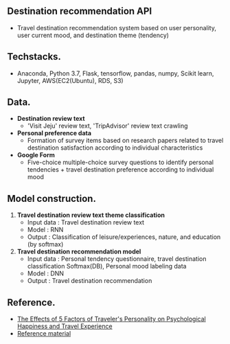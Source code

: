 ## Destination recommendation API
- Travel destination recommendation system based on user personality, user current mood, and destination theme (tendency)

## Techstacks.
- Anaconda, Python 3.7, Flask, tensorflow, pandas, numpy, Scikit learn, Jupyter, AWS(EC2(Ubuntu), RDS, S3)

## Data.
- **Destination review text**
   - 'Visit Jeju' review text, 'TripAdvisor' review text crawling
- **Personal preference data**
   - Formation of survey items based on research papers related to travel destination satisfaction according to individual characteristics
- **Google Form** 
   - Five-choice multiple-choice survey questions to identify personal tendencies + travel destination preference according to individual mood

## Model construction.
1. **Travel destination review text theme classification**
   - Input data : Travel destination review text 
   - Model : RNN
   - Output : Classification of leisure/experiences, nature, and education (by softmax)
2. **Travel destination recommendation model**
    - Input data : Personal tendency questionnaire, travel destination classification Softmax(DB), Personal mood labeling data
    - Model : DNN
    - Output : Travel destination recommendation

## Reference.
- [The Effects of 5 Factors of Traveler's Personality on Psychological Happiness and Travel Experience](https://www.kci.go.kr/kciportal/ci/sereArticleSearch/ciSereArtiView.kci?sereArticleSearchBean.artiId=ART002701039)
- [Reference material](https://www.youtube.com/watch?v=omzBnL22aBA)
    
